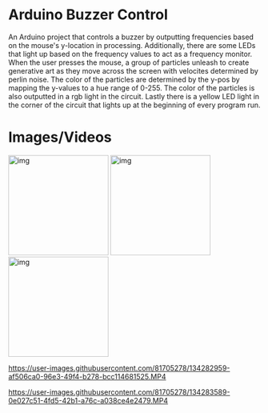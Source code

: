 # Arduino Buzzer Control

An Arduino project that controls a buzzer by outputting frequencies based on the mouse's y-location in processing. Additionally, there are some LEDs that light up based on the frequency values to act as a frequency monitor. When the user presses the mouse, a group of particles unleash to create generative art as they move across the screen with velocites determined by perlin noise. The color of the particles are determined by the y-pos by mapping the y-values to a hue range of 0-255. The color of the particles is also outputted in a rgb light in the circuit. Lastly there is a yellow LED light in the corner of the circuit that lights up at the beginning of every program run.


# Images/Videos

<img src="https://user-images.githubusercontent.com/81705278/134282576-e1c40985-b8d5-4453-80ac-0c2dc5258917.jpg" alt="img" style="width:200px;"/> <img src="https://user-images.githubusercontent.com/81705278/134282587-c9af3d79-65c1-4e90-ae7a-673f883a5508.jpg" alt="img" style="width:200px;"/><img src="https://user-images.githubusercontent.com/81705278/134282615-8dbe5eb9-a9fd-4e9d-852f-273e2385f858.jpg" alt="img" style="width:200px;"/>

https://user-images.githubusercontent.com/81705278/134282959-af506ca0-96e3-49f4-b278-bcc114681525.MP4

https://user-images.githubusercontent.com/81705278/134283589-0e027c51-4fd5-42b1-a76c-a038ce4e2479.MP4

